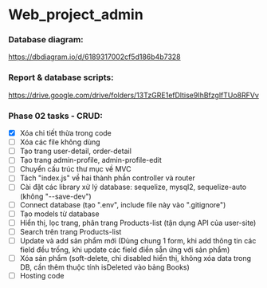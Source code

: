# Web_project_admin
### Database diagram: 
  https://dbdiagram.io/d/6189317002cf5d186b4b7328
### Report & database scripts:
  https://drive.google.com/drive/folders/13TzGRE1efDltise9IhBfzglfTUo8RFVv
### Phase 02 tasks - CRUD:
- [x] Xóa chi tiết thừa trong code
- [ ] Xóa các file không dùng
- [ ] Tạo trang user-detail, order-detail
- [ ] Tạo trang admin-profile, admin-profile-edit
- [ ] Chuyển cấu trúc thư mục về MVC
- [ ] Tách "index.js" về hai thành phần controller và router
- [ ] Cài đặt các library xử lý database: sequelize, mysql2, sequelize-auto (không "--save-dev")
- [ ] Connect database (tạo ".env", include file này vào ".gitignore")
- [ ] Tạo models từ database
- [ ] Hiển thị, lọc trang, phân trang Products-list (tận dụng API của user-site)
- [ ] Search trên trang Products-list
- [ ] Update và add sản phẩm mới (Dùng chung 1 form, khi add thông tin các field đều trống, khi update các field điền sẵn ứng với sản phẩm)
- [ ] Xóa sản phẩm (soft-delete, chỉ disabled hiển thị, không xóa data trong DB, cần thêm thuộc tính isDeleted vào bảng Books)
- [ ] Hosting code
